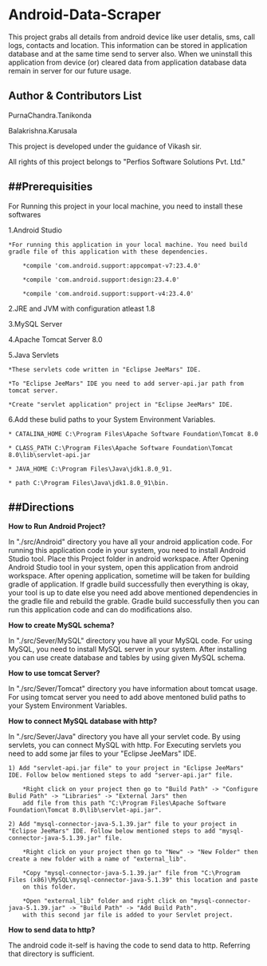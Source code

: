 Android-Data-Scraper
=======================
This project grabs all details from android device like user detalis, sms, call logs, contacts and location. This information can be stored in 
application database and at the same time send to server also. When we uninstall this application from device (or) cleared data from 
application database data remain in server for our future usage.

Author & Contributors List
------------------------------
PurnaChandra.Tanikonda

Balakrishna.Karusala

This project is developed under the guidance of Vikash sir.

All rights of this project belongs to "Perfios Software Solutions Pvt. Ltd." 

##Prerequisities
--------------------------------
For Running this project in your local machine, you need to install these softwares

1.Android Studio

	*For running this application in your local machine. You need build gradle file of this application with these dependencies.
	
		*compile 'com.android.support:appcompat-v7:23.4.0'
		
		*compile 'com.android.support:design:23.4.0'
		
		*compile 'com.android.support:support-v4:23.4.0'

2.JRE and JVM with configuration atleast 1.8

3.MySQL Server

4.Apache Tomcat Server 8.0

5.Java Servlets

	*These servlets code written in "Eclipse JeeMars" IDE.
	
	*To "Eclipse JeeMars" IDE you need to add server-api.jar path from tomcat server.
	
	*Create "servlet application" project in "Eclipse JeeMars" IDE.

6.Add these bulid paths to your System Environment Variables.

    * CATALINA_HOME C:\Program Files\Apache Software Foundation\Tomcat 8.0
    
    * CLASS_PATH C:\Program Files\Apache Software Foundation\Tomcat 8.0\lib\servlet-api.jar
    
    * JAVA_HOME C:\Program Files\Java\jdk1.8.0_91.
    
    * path C:\Program Files\Java\jdk1.8.0_91\bin.
    

##Directions
-----------------------------

**How to Run Android Project?**

In "./src/Android" directory you have all your android application code. For running this application code in your system, 
you need to install Android Studio tool. Place this Project folder in android workspace. After Opening Android Studio tool in your system, 
open this application from android workspace. After opening application, sometime will be taken for building gradle of application.
If gradle build successfully then everything is okay, your tool is up to date else you need add above mentioned dependencies in the gradle file 
and rebuild the grable. Gradle build successfully then you can run this application code and can do modifications also.

**How to create MySQL schema?**

In "./src/Sever/MySQL" directory you have all your MySQL code. For using MySQL, you need to install MySQL server in your system.
After installing you can use create database and tables by using given MySQL schema.

**How to use tomcat Server?**

In "./src/Sever/Tomcat" directory you have information about tomcat usage. For using tomcat server you need to add above mentoned bulid 
paths to your System Environment Variables.

**How to connect MySQL database with http?**

In "./src/Sever/Java" directory you have all your servlet code. By using servlets, you can connect MySQL with http. For Executing servlets you 
need to add some jar files to your "Eclipse JeeMars" IDE.

	1) Add "servlet-api.jar file" to your project in "Eclipse JeeMars" IDE. Follow below mentioned steps to add "server-api.jar" file.
	
		*Right click on your project then go to "Build Path" -> "Configure Bulid Path" -> "Libraries" -> "External Jars" then 
		add file from this path "C:\Program Files\Apache Software Foundation\Tomcat 8.0\lib\servlet-api.jar".
		
	2) Add "mysql-connector-java-5.1.39.jar" file to your project in "Eclipse JeeMars" IDE. Follow below mentioned steps to add "mysql-connector-java-5.1.39.jar" file.
	
		*Right click on your project then go to "New" -> "New Folder" then create a new folder with a name of "external_lib".
		
		*Copy "mysql-connector-java-5.1.39.jar" file from "C:\Program Files (x86)\MySQL\mysql-connector-java-5.1.39" this location and paste 
		on this folder.
		
		*Open "external_lib" folder and right click on "mysql-connector-java-5.1.39.jar" -> "Build Path" -> "Add Build Path". 
		with this second jar file is added to your Servlet project.

**How to send data to http?**

The android code it-self is having the code to send data to http. Referring that directory is sufficient.


